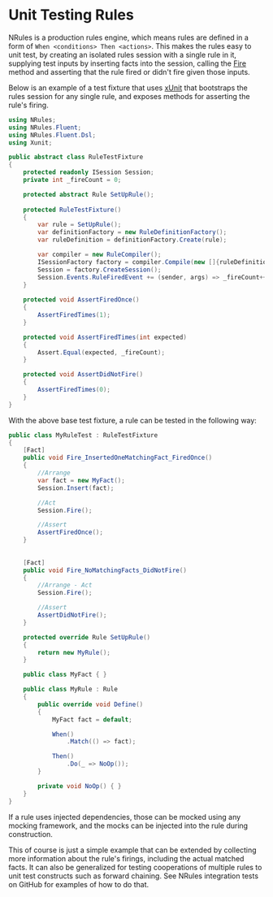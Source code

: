# Unit Testing Rules

NRules is a production rules engine, which means rules are defined in a form of `When <conditions> Then <actions>`. This makes the rules easy to unit test, by creating an isolated rules session with a single rule in it, supplying test inputs by inserting facts into the session, calling the [Fire](xref:NRules.ISession.Fire) method and asserting that the rule fired or didn't fire given those inputs.  

Below is an example of a test fixture that uses [xUnit](https://xunit.net/) that bootstraps the rules session for any single rule, and exposes methods for asserting the rule's firing.
```c#
using NRules;
using NRules.Fluent;
using NRules.Fluent.Dsl;
using Xunit;

public abstract class RuleTestFixture
{
    protected readonly ISession Session;
    private int _fireCount = 0;

    protected abstract Rule SetUpRule();
    
    protected RuleTestFixture()
    {
        var rule = SetUpRule();
        var definitionFactory = new RuleDefinitionFactory();
        var ruleDefinition = definitionFactory.Create(rule);

        var compiler = new RuleCompiler();
        ISessionFactory factory = compiler.Compile(new []{ruleDefinition});
        Session = factory.CreateSession();
        Session.Events.RuleFiredEvent += (sender, args) => _fireCount++;
    }
    
    protected void AssertFiredOnce()
    {
        AssertFiredTimes(1);
    }

    protected void AssertFiredTimes(int expected)
    {
        Assert.Equal(expected, _fireCount);
    }

    protected void AssertDidNotFire()
    {
        AssertFiredTimes(0);
    }
}
```

With the above base test fixture, a rule can be tested in the following way:
```c#
public class MyRuleTest : RuleTestFixture
{
    [Fact]
    public void Fire_InsertedOneMatchingFact_FiredOnce()
    {
        //Arrange
        var fact = new MyFact();
        Session.Insert(fact);

        //Act
        Session.Fire();

        //Assert
        AssertFiredOnce();
    }
    
        
    [Fact]
    public void Fire_NoMatchingFacts_DidNotFire()
    {
        //Arrange - Act
        Session.Fire();

        //Assert
        AssertDidNotFire();
    }

    protected override Rule SetUpRule()
    {
        return new MyRule();
    }

    public class MyFact { }

    public class MyRule : Rule
    {
        public override void Define()
        {
            MyFact fact = default;

            When()
                .Match(() => fact);

            Then()
                .Do(_ => NoOp());
        }

        private void NoOp() { }
    }
}
```

If a rule uses injected dependencies, those can be mocked using any mocking framework, and the mocks can be injected into the rule during construction.

This of course is just a simple example that can be extended by collecting more information about the rule's firings, including the actual matched facts. It can also be generalized for testing cooperations of multiple rules to unit test constructs such as forward chaining.
See NRules integration tests on GitHub for examples of how to do that.